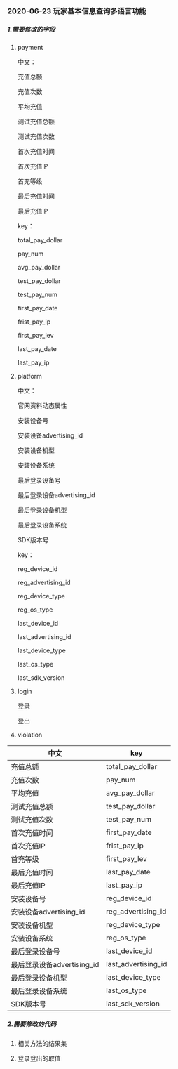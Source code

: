 ### 2020-06-23 玩家基本信息查询多语言功能

##### 1.需要修改的字段

1. payment

   中文：

   充值总额

   充值次数

   平均充值

   测试充值总额

   测试充值次数

   首次充值时间

   首次充值IP

   首充等级

   最后充值时间

   最后充值IP

   key：

   total_pay_dollar

   pay_num

   avg_pay_dollar

   test_pay_dollar

   test_pay_num

   first_pay_date

   frist_pay_ip

   first_pay_lev

   last_pay_date

   last_pay_ip

2. platform

   中文：

   官网资料动态属性

   安装设备号

   安装设备advertising_id

   安装设备机型

   安装设备系统

   最后登录设备号

   最后登录设备advertising_id

   最后登录设备机型

   最后登录设备系统

   SDK版本号

   key：

   reg_device_id

   reg_advertising_id

   reg_device_type

   reg_os_type

   last_device_id

   last_advertising_id

   last_device_type

   last_os_type

   last_sdk_version

3. login

   登录

   登出

4. violation

| 中文                       | key                 |
| -------------------------- | ------------------- |
| 充值总额                   | total_pay_dollar    |
| 充值次数                   | pay_num             |
| 平均充值                   | avg_pay_dollar      |
| 测试充值总额               | test_pay_dollar     |
| 测试充值次数               | test_pay_num        |
| 首次充值时间               | first_pay_date      |
| 首次充值IP                 | frist_pay_ip        |
| 首充等级                   | first_pay_lev       |
| 最后充值时间               | last_pay_date       |
| 最后充值IP                 | last_pay_ip         |
| 安装设备号                 | reg_device_id       |
| 安装设备advertising_id     | reg_advertising_id  |
| 安装设备机型               | reg_device_type     |
| 安装设备系统               | reg_os_type         |
| 最后登录设备号             | last_device_id      |
| 最后登录设备advertising_id | last_advertising_id |
| 最后登录设备机型           | last_device_type    |
| 最后登录设备系统           | last_os_type        |
| SDK版本号                  | last_sdk_version    |

##### 2.需要修改的代码

1. 相关方法的结果集

   

2. 登录登出的取值